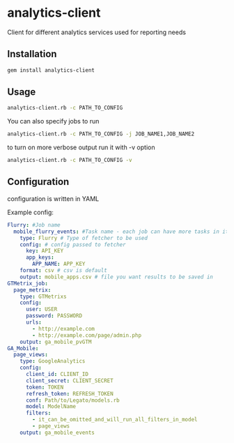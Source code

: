 analytics-client
================

Client for different analytics services used for reporting needs

Installation
------------

```bash
gem install analytics-client
```

Usage
-----

```bash
analytics-client.rb -c PATH_TO_CONFIG
```

You can also specify jobs to run

```bash
analytics-client.rb -c PATH_TO_CONFIG -j JOB_NAME1,JOB_NAME2
```

to turn on more verbose output run it with -v option

```bash
analytics-client.rb -c PATH_TO_CONFIG -v
```

Configuration
-------------

configuration is written in YAML

Example config:

```yaml
Flurry: #Job name
  mobile_flurry_events: #Task name - each job can have more tasks in it
    type: Flurry # Type of fetcher to be used
    config: # config passed to fetcher
      key: API_KEY
      app_keys:
        APP_NAME: APP_KEY
    format: csv # csv is default
    output: mobile_apps.csv # file you want results to be saved in
GTMetrix_job:
  page_metrix:
    type: GTMetrixs
    config:
      user: USER
      password: PASSWORD
      urls:
        - http://example.com
        - http://example.com/page/admin.php
    output: ga_mobile_pvGTM
GA_Mobile:
  page_views:
    type: GoogleAnalytics
    config:
      client_id: CLIENT_ID
      client_secret: CLIENT_SECRET
      token: TOKEN
      refresh_token: REFRESH_TOKEN
      conf: Path/to/Legato/models.rb
      model: ModelName
      filters:
        - it_can_be_omitted_and_will_run_all_filters_in_model
        - page_views
    output: ga_mobile_events
```